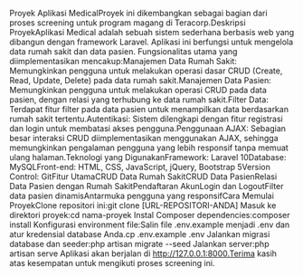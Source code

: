 Proyek Aplikasi MedicalProyek ini dikembangkan sebagai bagian dari proses screening untuk program magang di Teracorp.Deskripsi ProyekAplikasi Medical adalah sebuah sistem sederhana berbasis web yang dibangun dengan framework Laravel. Aplikasi ini berfungsi untuk mengelola data rumah sakit dan data pasien. Fungsionalitas utama yang diimplementasikan mencakup:Manajemen Data Rumah Sakit: Memungkinkan pengguna untuk melakukan operasi dasar CRUD (Create, Read, Update, Delete) pada data rumah sakit.Manajemen Data Pasien: Memungkinkan pengguna untuk melakukan operasi CRUD pada data pasien, dengan relasi yang terhubung ke data rumah sakit.Filter Data: Terdapat fitur filter pada data pasien untuk menampilkan data berdasarkan rumah sakit tertentu.Autentikasi: Sistem dilengkapi dengan fitur registrasi dan login untuk membatasi akses pengguna.Penggunaan AJAX: Sebagian besar interaksi CRUD diimplementasikan menggunakan AJAX, sehingga memungkinkan pengalaman pengguna yang lebih responsif tanpa memuat ulang halaman.Teknologi yang DigunakanFramework: Laravel 10Database: MySQLFront-end: HTML, CSS, JavaScript, jQuery, Bootstrap 5Version Control: GitFitur UtamaCRUD Data Rumah SakitCRUD Data PasienRelasi Data Pasien dengan Rumah SakitPendaftaran AkunLogin dan LogoutFilter data pasien dinamisAntarmuka pengguna yang responsifCara Memulai ProyekClone repositori ini:git clone [URL-REPOSITORI-ANDA]
Masuk ke direktori proyek:cd nama-proyek
Instal Composer dependencies:composer install
Konfigurasi environment file:Salin file .env.example menjadi .env dan atur kredensial database Anda.cp .env.example .env
Jalankan migrasi database dan seeder:php artisan migrate --seed
Jalankan server:php artisan serve
Aplikasi akan berjalan di http://127.0.0.1:8000.Terima kasih atas kesempatan untuk mengikuti proses screening ini.
